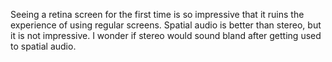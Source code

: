 Seeing a retina screen for the first time is so impressive that it ruins the experience of using regular screens. Spatial audio is better than stereo, but it is not impressive. I wonder if stereo would sound bland after getting used to spatial audio.
